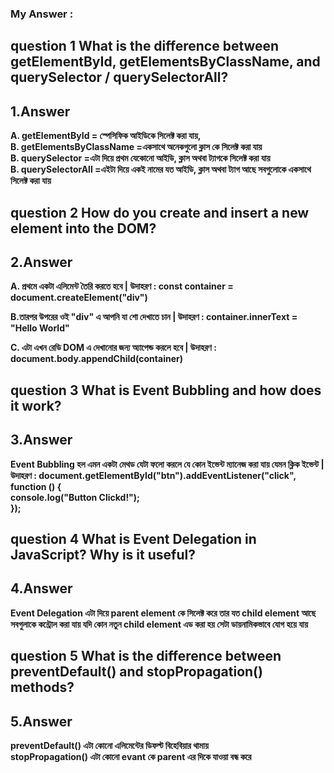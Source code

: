 ### My Answer :

## question 1 What is the difference between **getElementById, getElementsByClassName, and querySelector / querySelectorAll**?

## 1.Answer

**A. getElementById = স্পেসিফিক আইডিকে সিলেক্ট করা যায়,**<br>
**B. getElementsByClassName =একসাথে অনেকগুলো ক্লাস কে সিলেক্ট করা যায়**<br>
**B. querySelector =এটা দিয়ে প্রথম যেকোনো আইডি, ক্লাস অথবা ট্যাগকে সিলেক্ট করা যায়**<br>
**B. querySelectorAll =এইটা দিয়ে একই নামের যত আইডি, ক্লাস অথবা ট্যাগ আছে সবগুলোকে একসাথে সিলেক্ট করা যায়**<br>

## question 2 How do you **create and insert a new element into the DOM**?

## 2.Answer

**A. প্রথমে একটা এলিমেন্ট তৈরি করতে হবে | উদাহরণ : const container = document.createElement("div")**<br>

**B.তারপর উপরের ওই "div" এ আপনি যা শো দেখাতে চান | উদাহরণ : container.innerText = "Hello World"**<br>

**C. এটা এখন রেডি DOM এ দেখানোর জন্য অ্যাপেন্ড করলে হবে | উদাহরণ : document.body.appendChild(container)**<br>

## question 3 What is **Event Bubbling** and how does it work?

## 3.Answer

**Event Bubbling হল এমন একটা মেথড যেটা ফলো করলে যে কোন ইভেন্ট ম্যানেজ করা যায় যেমন ক্লিক ইভেন্ট | উদাহরণ : document.getElementById("btn").addEventListener("click", function () {<br>
console.log("Button Clickd!");<br>
});**

## question 4 What is **Event Delegation** in JavaScript? Why is it useful?

## 4.Answer

**Event Delegation এটা দিয়ে parent element কে সিলেক্ট করে তার যত child element আছে সবগুলাকে কন্ট্রোল করা যায় যদি কোন নতুন child element এড করা হয় সেটা ডায়নামিকভাবে যোগ হয়ে যায়**<br>

## question 5 What is the difference between **preventDefault() and stopPropagation()** methods?

## 5.Answer

**preventDefault() এটা কোনো এলিমেন্টের ডিফল্ট বিহেবিয়ার থামায়**<br>
**stopPropagation() এটা কোনো evant কে parent এর দিকে যাওয়া বন্ধ করে**<br>

